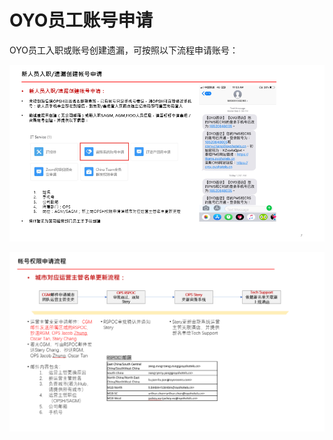 # OYO员工账号申请

OYO员工入职或账号创建遗漏，可按照以下流程申请账号：

![](../../../.gitbook/assets/image%20%2863%29.png)

   


![](../../../.gitbook/assets/image%20%281%29.png)

  


  


  


  


  


